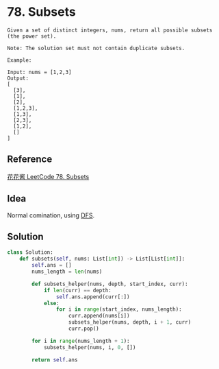 # 78. Subsets

```
Given a set of distinct integers, nums, return all possible subsets (the power set).

Note: The solution set must not contain duplicate subsets.

Example:

Input: nums = [1,2,3]
Output:
[
  [3],
  [1],
  [2],
  [1,2,3],
  [1,3],
  [2,3],
  [1,2],
  []
]
```


## Reference

[花花酱 LeetCode 78. Subsets](https://www.youtube.com/watch?v=CUzm-buvH_8)

## Idea

Normal comination, using [DFS](../Search/DFS_Permutation&Combination.md).


## Solution

```python
class Solution:
    def subsets(self, nums: List[int]) -> List[List[int]]:
        self.ans = []
        nums_length = len(nums)

        def subsets_helper(nums, depth, start_index, curr):
            if len(curr) == depth:
                self.ans.append(curr[:])
            else:
                for i in range(start_index, nums_length):
                    curr.append(nums[i])
                    subsets_helper(nums, depth, i + 1, curr)
                    curr.pop()

        for i in range(nums_length + 1):
            subsets_helper(nums, i, 0, [])

        return self.ans

```
